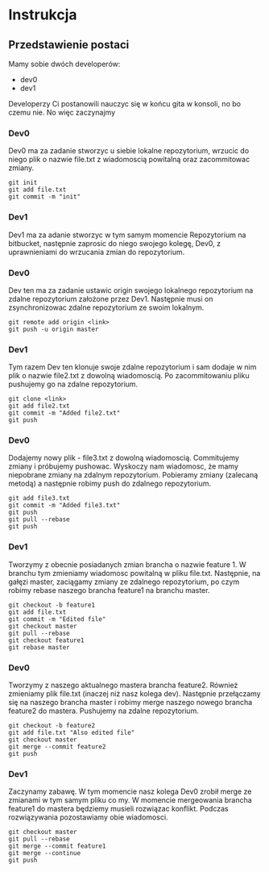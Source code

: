 # Instrukcja

## Przedstawienie postaci
Mamy sobie dwóch developerów: 
 * dev0
 * dev1

Developerzy Ci postanowili nauczyc się w końcu gita w konsoli, no bo czemu nie. No więc zaczynajmy

### Dev0
Dev0 ma za zadanie stworzyc u siebie lokalne repozytorium, wrzucic do niego plik o nazwie file.txt z wiadomoscią powitalną oraz zacommitowac zmiany.
```
git init
git add file.txt
git commit -m "init"
```

### Dev1
Dev1 ma za adanie stworzyc w tym samym momencie Repozytorium na bitbucket, następnie zaprosic do niego swojego kolegę, Dev0, z uprawnieniami do wrzucania zmian do repozytorium.

### Dev0
Dev ten ma za zadanie ustawic origin swojego lokalnego repozytorium na zdalne repozytorium założone przez Dev1. Następnie musi on zsynchronizowac zdalne repozytorium ze swoim lokalnym.
```
git remote add origin <link>
git push -u origin master
```

### Dev1
Tym razem Dev ten klonuje swoje zdalne repozytorium i sam dodaje w nim plik o nazwie file2.txt z dowolną wiadomoscią. Po zacommitowaniu pliku pushujemy go na zdalne repozytorium.
```
git clone <link>
git add file2.txt
git commit -m "Added file2.txt"
git push
```

### Dev0
Dodajemy nowy plik - file3.txt z dowolną wiadomoscią. Commitujemy zmiany i próbujemy pushowac. Wyskoczy nam wiadomosc, że mamy niepobrane zmiany na zdalnym repozytorium. Pobieramy zmiany (zalecaną metodą) a następnie robimy push do zdalnego repozytorium.
```
git add file3.txt
git commit -m "Added file3.txt"
git push
git pull --rebase
git push
```

### Dev1
Tworzymy z obecnie posiadanych zmian brancha o nazwie feature 1. W branchu tym zmieniamy wiadomosc powitalną w pliku file.txt. Następnie, na gałęzi master, zaciągamy zmiany ze zdalnego repozytorium, po czym robimy rebase naszego brancha feature1 na branchu master.
```
git checkout -b feature1
git add file.txt
git commit -m "Edited file"
git checkout master
git pull --rebase
git checkout feature1
git rebase master
```

### Dev0
Tworzymy z naszego aktualnego mastera brancha feature2. Również zmieniamy plik file.txt (inaczej niż nasz kolega dev). Następnie przełączamy się na naszego brancha master i robimy merge naszego nowego brancha feature2 do mastera. Pushujemy na zdalne repozytorium.
```
git checkout -b feature2
git add file.txt "Also edited file"
git checkout master
git merge --commit feature2
git push 
```

### Dev1
Zaczynamy zabawę. W tym momencie nasz kolega Dev0 zrobił merge ze zmianami w tym samym pliku co my. W momencie mergeowania brancha feature1 do mastera będziemy musieli rozwiązac konflikt. Podczas rozwiązywania pozostawiamy obie wiadomosci.
```
git checkout master
git pull --rebase
git merge --commit feature1
git merge --continue
git push
```
